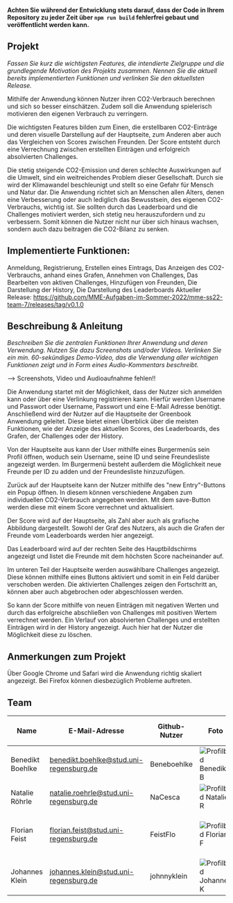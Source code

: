 **Achten Sie während der Entwicklung stets darauf, dass der Code in Ihrem Repository zu jeder Zeit über `npm run build` fehlerfrei gebaut und veröffentlicht werden kann.**

## Projekt

_Fassen Sie kurz die wichtigsten Features, die intendierte Zielgruppe und die grundlegende Motivation des Projekts zusammen. Nennen Sie die aktuell bereits implementierten Funktionen und verlinken Sie den aktuellsten Release._

Mithilfe der Anwendung können Nutzer ihren CO2-Verbrauch berechnen und sich so besser einschätzen. Zudem soll die Anwendung spielerisch motivieren den eigenen Verbrauch zu verringern.

Die wichtigsten Features bilden zum Einen, die erstellbaren CO2-Einträge und deren visuelle Darstellung auf der Hauptseite, zum Anderen aber auch das Vergleichen von Scores zwischen Freunden. Der Score entsteht durch eine Verrechnung zwischen erstellten Einträgen und erfolgreich absolvierten Challenges.

Die stetig steigende CO2-Emission und deren schlechte Auswirkungen auf die Umwelt, sind ein weitreichendes Problem dieser Gesellschaft. Durch sie wird der Klimawandel beschleunigt und stellt so eine Gefahr für Mensch und Natur dar.
Die Anwendung richtet sich an Menschen allen Alters, denen eine Verbesserung oder auch lediglich das Bewusstsein, des eigenen CO2-Verbrauchs, wichtig ist. Sie sollten durch das Leaderboard und die Challenges motiviert werden, sich stetig neu herauszufordern und zu verbessern. Somit können die Nutzer nicht nur über sich hinaus wachsen, sondern auch dazu beitragen die CO2-Bilanz zu senken.

## Implementierte Funktionen:
Anmeldung, Registrierung, Erstellen eines Eintrags, Das Anzeigen des CO2-Verbrauchs, anhand eines Grafen, Annehmen von Challenges, Das Bearbeiten von aktiven Challenges, Hinzufügen von Freunden, Die Darstellung der History, Die Darstellung des Leaderboards
Aktueller Release: https://github.com/MME-Aufgaben-im-Sommer-2022/mme-ss22-team-7/releases/tag/v0.1.0

## Beschreibung & Anleitung

_Beschreiben Sie die zentralen Funktionen Ihrer Anwendung und deren Verwendung. Nutzen Sie dazu Screenshots und/oder Videos. Verlinken Sie ein min. 60-sekündiges Demo-Video, das die Verwendung aller wichtigen Funktionen zeigt und in Form eines Audio-Kommentars beschreibt._

--> Screenshots, Video und Audioaufnahme fehlen!!

Die Anwendung startet mit der Möglichkeit, dass der Nutzer sich anmelden kann oder über eine Verlinkung registrieren kann. Hierfür werden Username und Passwort oder Username, Passwort und eine E-Mail Adresse benötigt. Anschließend wird der Nutzer auf die Hauptseite der Greenbook Anwendung geleitet. Diese bietet einen Überblick über die meisten Funktionen, wie der Anzeige des aktuellen Scores, des Leaderboards, des Grafen, der Challenges oder der History.

Von der Hauptseite aus kann der User mithilfe eines Burgermenüs sein Profil öffnen, woduch sein Username, seine ID und seine Freundesliste angezeigt werden. Im Burgermenü besteht außerdem die Möglichkeit neue Freunde per ID zu adden und der Freundesliste hinzuzufügen.

Zurück auf der Hauptseite kann der Nutzer mithilfe des "new Entry"-Buttons ein Popup öffnen. In diesem können verschiedene Angaben zum individuellen CO2-Verbrauch angegeben werden. Mit dem save-Button werden diese mit einem Score verrechnet und aktualisiert.

Der Score wird auf der Hauptseite, als Zahl aber auch als grafische Abbildung dargestellt. Sowohl der Graf des Nutzers, als auch die Grafen der Freunde vom Leaderboards werden hier angezeigt.

Das Leaderboard wird auf der rechten Seite des Hauptbildschirms angezeigt und listet die Freunde mit dem höchsten Score nacheinander auf. 

Im unteren Teil der Hauptseite werden auswählbare Challenges angezeigt. Diese können mithilfe eines Buttons aktiviert und somit in ein Feld darüber verschoben werden. Die aktivierten Challenges zeigen den Fortschritt an, können aber auch abgebrochen oder abgeschlossen werden.

So kann der Score mithilfe von neuen Einträgen mit negativen Werten und durch das erfolgreiche abschließen von Challenges mit positiven Wertem verrechnet werden. Ein Verlauf von absolvierten Challenges und erstellten Einträgen wird in der History angezeigt. Auch hier hat der Nutzer die Möglichkeit diese zu löschen. 

## Anmerkungen zum Projekt
Über Google Chrome und Safari wird die Anwendung richtig skaliert angezeigt. Bei Firefox können diesbezüglich Probleme auftreten.


## Team

Name | E-Mail-Adresse | Github-Nutzer | Foto | Komponenten der Anwendung
--- | --- | --- | --- | ---
Benedikt Boehlke | benedikt.boehlke@stud.uni-regensburg.de | Beneboehlke | ![Profilbild Benedikt B](https://user-images.githubusercontent.com/69862866/193319121-75b981dd-8045-4902-a33b-91fa0bd1f579.JPG) | Challenges, Popup, Profil, finales Layout
Natalie Röhrle | natalie.roehrle@stud.uni-regensburg.de | NaCesca | ![Profilbild Natalie R](https://user-images.githubusercontent.com/69862866/193300953-9921a989-57e6-46c8-b7e1-40bf7ab8b859.jpeg) | Layouts, Entries, Score, Repository
Florian Feist | florian.feist@stud.uni-regensburg.de | FeistFlo | ![Profilbild Florian F](https://user-images.githubusercontent.com/69862866/193308492-fbfad382-d304-484f-a33d-7c8cdb7cbd1d.jpeg) | Haupt-Layout, Entries, Popup, Impressum
Johannes Klein | johannes.klein@stud.uni-regensburg.de | johnnyklein | ![Profilbild Johannes K](https://user-images.githubusercontent.com/69862866/193325973-419a2a55-16eb-404b-80e7-2d8064b7fcdc.jpg) | Datenbank, Challenges, History
